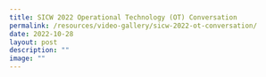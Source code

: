 ```yaml
---
title: SICW 2022 Operational Technology (OT) Conversation
permalink: /resources/video-gallery/sicw-2022-ot-conversation/
date: 2022-10-28
layout: post
description: ""
image: ""
---
```

